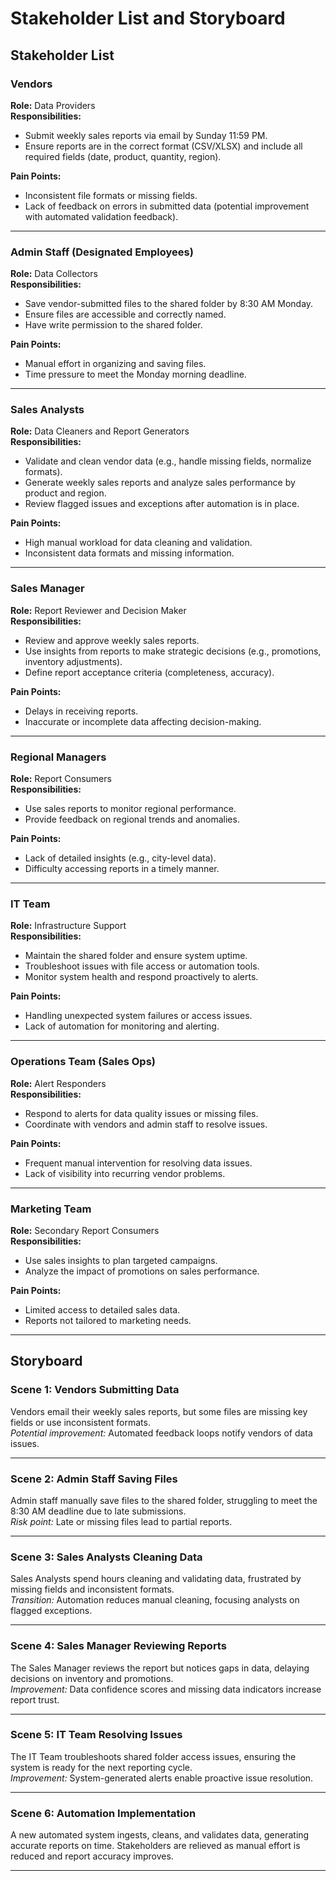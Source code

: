 # Stakeholder List and Storyboard

## Stakeholder List

### Vendors
**Role:** Data Providers  
**Responsibilities:**  
- Submit weekly sales reports via email by Sunday 11:59 PM.  
- Ensure reports are in the correct format (CSV/XLSX) and include all required fields (date, product, quantity, region).  

**Pain Points:**  
- Inconsistent file formats or missing fields.  
- Lack of feedback on errors in submitted data (potential improvement with automated validation feedback).  

---

### Admin Staff (Designated Employees)
**Role:** Data Collectors  
**Responsibilities:**  
- Save vendor-submitted files to the shared folder by 8:30 AM Monday.  
- Ensure files are accessible and correctly named.  
- Have write permission to the shared folder.  

**Pain Points:**  
- Manual effort in organizing and saving files.  
- Time pressure to meet the Monday morning deadline.  

---

### Sales Analysts
**Role:** Data Cleaners and Report Generators  
**Responsibilities:**  
- Validate and clean vendor data (e.g., handle missing fields, normalize formats).  
- Generate weekly sales reports and analyze sales performance by product and region.  
- Review flagged issues and exceptions after automation is in place.  

**Pain Points:**  
- High manual workload for data cleaning and validation.  
- Inconsistent data formats and missing information.  

---

### Sales Manager
**Role:** Report Reviewer and Decision Maker  
**Responsibilities:**  
- Review and approve weekly sales reports.  
- Use insights from reports to make strategic decisions (e.g., promotions, inventory adjustments).  
- Define report acceptance criteria (completeness, accuracy).  

**Pain Points:**  
- Delays in receiving reports.  
- Inaccurate or incomplete data affecting decision-making.  

---

### Regional Managers
**Role:** Report Consumers  
**Responsibilities:**  
- Use sales reports to monitor regional performance.  
- Provide feedback on regional trends and anomalies.  

**Pain Points:**  
- Lack of detailed insights (e.g., city-level data).  
- Difficulty accessing reports in a timely manner.  

---

### IT Team
**Role:** Infrastructure Support  
**Responsibilities:**  
- Maintain the shared folder and ensure system uptime.  
- Troubleshoot issues with file access or automation tools.  
- Monitor system health and respond proactively to alerts.  

**Pain Points:**  
- Handling unexpected system failures or access issues.  
- Lack of automation for monitoring and alerting.  

---

### Operations Team (Sales Ops)
**Role:** Alert Responders  
**Responsibilities:**  
- Respond to alerts for data quality issues or missing files.  
- Coordinate with vendors and admin staff to resolve issues.  

**Pain Points:**  
- Frequent manual intervention for resolving data issues.  
- Lack of visibility into recurring vendor problems.  

---

### Marketing Team
**Role:** Secondary Report Consumers  
**Responsibilities:**  
- Use sales insights to plan targeted campaigns.  
- Analyze the impact of promotions on sales performance.  

**Pain Points:**  
- Limited access to detailed sales data.  
- Reports not tailored to marketing needs.  

---

## Storyboard

### Scene 1: Vendors Submitting Data  
Vendors email their weekly sales reports, but some files are missing key fields or use inconsistent formats.  
*Potential improvement:* Automated feedback loops notify vendors of data issues.

---

### Scene 2: Admin Staff Saving Files  
Admin staff manually save files to the shared folder, struggling to meet the 8:30 AM deadline due to late submissions.  
*Risk point:* Late or missing files lead to partial reports.

---

### Scene 3: Sales Analysts Cleaning Data  
Sales Analysts spend hours cleaning and validating data, frustrated by missing fields and inconsistent formats.  
*Transition:* Automation reduces manual cleaning, focusing analysts on flagged exceptions.

---

### Scene 4: Sales Manager Reviewing Reports  
The Sales Manager reviews the report but notices gaps in data, delaying decisions on inventory and promotions.  
*Improvement:* Data confidence scores and missing data indicators increase report trust.

---

### Scene 5: IT Team Resolving Issues  
The IT Team troubleshoots shared folder access issues, ensuring the system is ready for the next reporting cycle.  
*Improvement:* System-generated alerts enable proactive issue resolution.

---

### Scene 6: Automation Implementation  
A new automated system ingests, cleans, and validates data, generating accurate reports on time. Stakeholders are relieved as manual effort is reduced and report accuracy improves.

---

